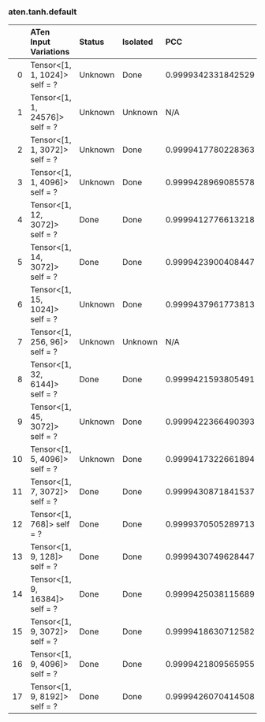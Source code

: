 ### aten.tanh.default
|    | ATen Input Variations          | Status   | Isolated   | PCC                | Host   |
|---:|:-------------------------------|:---------|:-----------|:-------------------|:-------|
|  0 | Tensor<[1, 1, 1024]> self = ?  | Unknown  | Done       | 0.9999342331842529 | 0      |
|  1 | Tensor<[1, 1, 24576]> self = ? | Unknown  | Unknown    | N/A                | N/A    |
|  2 | Tensor<[1, 1, 3072]> self = ?  | Unknown  | Done       | 0.9999417780228363 | 0      |
|  3 | Tensor<[1, 1, 4096]> self = ?  | Unknown  | Done       | 0.9999428969085578 | 0      |
|  4 | Tensor<[1, 12, 3072]> self = ? | Done     | Done       | 0.9999412776613218 | 0      |
|  5 | Tensor<[1, 14, 3072]> self = ? | Done     | Done       | 0.9999423900408447 | 0      |
|  6 | Tensor<[1, 15, 1024]> self = ? | Unknown  | Done       | 0.9999437961773813 | 0      |
|  7 | Tensor<[1, 256, 96]> self = ?  | Unknown  | Unknown    | N/A                | N/A    |
|  8 | Tensor<[1, 32, 6144]> self = ? | Done     | Done       | 0.9999421593805491 | 0      |
|  9 | Tensor<[1, 45, 3072]> self = ? | Unknown  | Done       | 0.9999422366490393 | 0      |
| 10 | Tensor<[1, 5, 4096]> self = ?  | Unknown  | Done       | 0.9999417322661894 | 0      |
| 11 | Tensor<[1, 7, 3072]> self = ?  | Done     | Done       | 0.9999430871841537 | 0      |
| 12 | Tensor<[1, 768]> self = ?      | Done     | Done       | 0.9999370505289713 | 0      |
| 13 | Tensor<[1, 9, 128]> self = ?   | Done     | Done       | 0.9999430749628447 | 0      |
| 14 | Tensor<[1, 9, 16384]> self = ? | Done     | Done       | 0.9999425038115689 | 0      |
| 15 | Tensor<[1, 9, 3072]> self = ?  | Done     | Done       | 0.9999418630712582 | 0      |
| 16 | Tensor<[1, 9, 4096]> self = ?  | Done     | Done       | 0.9999421809565955 | 0      |
| 17 | Tensor<[1, 9, 8192]> self = ?  | Done     | Done       | 0.9999426070414508 | 0      |

